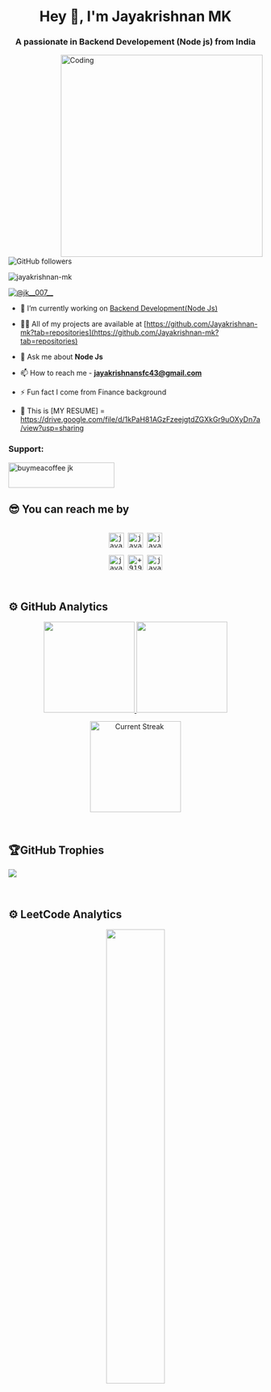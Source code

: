 <h1 align="center">Hey 👋, I'm Jayakrishnan MK</h1>
<h3 align="center">A passionate in Backend Developement (Node js) from India</h3>
<img align="right" alt="Coding" width="400" src="https://media4.giphy.com/media/v1.Y2lkPTc5MGI3NjExYWs5cms0ZnNiOTQxMWh0OWZqc2todW9iYTd5NWh5cWV6a3J0d3A1ZiZlcD12MV9pbnRlcm5hbF9naWZfYnlfaWQmY3Q9Zw/93UOscPyDH8cdRfSaT/giphy.gif">

 ![GitHub followers](https://img.shields.io/github/followers/Jayakrishnan-mk?style=social) 
<p align="left"> <img src="https://komarev.com/ghpvc/?username=jayakrishnan-mk&label=Profile%20views&color=0e75b6&style=flat" alt="jayakrishnan-mk" /> </p>

<p align="left"> <a href="https://twitter.com/@jk__007__" target="blank"><img src="https://img.shields.io/twitter/follow/@jk__007__?logo=twitter&style=for-the-badge" alt="@jk__007__" /></a> </p>

- 🔭 I’m currently working on [Backend Development(Node Js)](https://github.com/Jayakrishnan-mk/real-time-notification-system)

- 👨‍💻 All of my projects are available at [https://github.com/Jayakrishnan-mk?tab=repositories](https://github.com/Jayakrishnan-mk?tab=repositories)

- 💬 Ask me about **Node Js**

- 📫 How to reach me - **jayakrishnansfc43@gmail.com**

- ⚡ Fun fact I come from Finance background

- 💬 This is [MY RESUME] = https://drive.google.com/file/d/1kPaH81AGzFzeejgtdZGXkGr9uOXyDn7a/view?usp=sharing

<h3 align="left">Support:</h3>
<p><a href="https://www.buymeacoffee.com/JeKe"> <img align="left" src="https://cdn.buymeacoffee.com/buttons/v2/default-yellow.png" height="50" width="210" alt="buymeacoffee jk" /></a></p><br><br><br>

## 😎 You can reach me by
<div>
  <samp>
    <p align="center">
      <br/>
      <a href="https://www.linkedin.com/in/jayakrishnan-m-k-65359918a/" target="blank"><img align="center"
         src="https://img.shields.io/badge/linkedin-%231DA1F2.svg?style=for-the-badge&logo=linkedin&logoColor=white"
         alt="jayakrishnan-m-k" height="30"/></a>
      <a href="https://www.facebook.com/jayakrishnan.sfc" target="blank"><img align="center"
         src="https://img.shields.io/badge/facebook-4267B2.svg?style=for-the-badge&logo=facebook&logoColor=white"
         alt="jayakrishnan-m-k" height="30"/></a>
      <a href="https://mailto:jayakrishnansfc43@gmail.com" target="blank"><img align="center"
         src="https://img.shields.io/badge/gmail-EA4335.svg?style=for-the-badge&logo=gmail&logoColor=white"
         alt="jayakrishnan-m-k" height="30"/></a>
    </p>
  <p align="center">
      <a href="https://www.instagram.com/j.k.007.__/" target="blank"><img align="center"
         src="https://img.shields.io/badge/instagram-%23E4405F.svg?style=for-the-badge&logo=Instagram&logoColor=white"
         alt="jayakrishnan-m-k" height="30"/></a>
      <a href="https://wa.me/+919747172699" target="blank"><img align="center"
         src="https://img.shields.io/badge/whatsapp-4B7F1.svg?style=for-the-badge&logo=whatsapp&logoColor=white"
         alt="+919747172699" height="30"/></a>
      <a href="https://x.com/jk__007__" target="blank"><img align="center"
         src="https://img.shields.io/badge/twitter-1DA1F2.svg?style=for-the-badge&logo=twitter&logoColor=white"
         alt="jayakrishnan-m-k" height="30"/></a>
      <br>
    </p>
  </samp>
</div>

<br>

## ⚙️ GitHub Analytics
<p align="center">
  <a href="https://github.com/Jayakrishnan-mk">
    <img height="180em" src="https://github-readme-stats-eight-theta.vercel.app/api?username=Jayakrishnan-mk&show_icons=true&theme=algolia&include_all_commits=true&count_private=true"/>
  </a>
  <a href="https://github.com/Jayakrishnan-mk">
    <img height="180em" src="https://github-readme-stats-eight-theta.vercel.app/api/top-langs/?username=Jayakrishnan-mk&layout=compact&langs_count=8&theme=algolia"/>
  </a>
</p>

<p align="center">
  <img alt="Current Streak" src="https://github-readme-streak-stats.herokuapp.com/?user=Jayakrishnan-mk&theme=dark" height="180em" />
</p>

<br>

## 🏆GitHub Trophies
![](https://github-profile-trophy.vercel.app/?username=Jayakrishnan-mk&theme=discord&no-frame=false&no-bg=false&margin-w=4)

<br>

## ⚙️ LeetCode Analytics
<p align="center">
    <a href="https://leetcode.com/u/jayakrishnansfc43/"><img width="48%" src="https://leetcode.card.workers.dev/jayakrishnansfc43?theme=dark&font=baloo&border=2&border_radius=8"></a>
</p>

